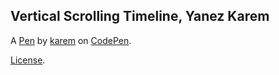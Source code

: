 Vertical Scrolling Timeline, Yanez Karem
----------------------------------------


A [Pen](http://codepen.io/karemyanez/pen/Ndqjmg) by [karem](http://codepen.io/karemyanez) on [CodePen](http://codepen.io/).

[License](http://codepen.io/karemyanez/pen/Ndqjmg/license).